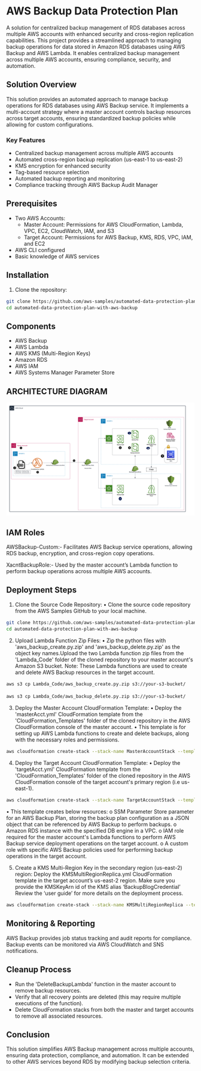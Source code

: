 # AWS Backup Data Protection Plan

A solution for centralized backup management of RDS databases across multiple AWS accounts with enhanced security and cross-region replication capabilities. This project provides a streamlined approach to managing backup operations for data stored in Amazon RDS databases using AWS Backup and AWS Lambda. It enables centralized backup management across multiple AWS accounts, ensuring compliance, security, and automation.

## Solution Overview

This solution provides an automated approach to manage backup operations for RDS databases using AWS Backup service. It implements a multi-account strategy where a master account controls backup resources across target accounts, ensuring standardized backup policies while allowing for custom configurations.

### Key Features

- Centralized backup management across multiple AWS accounts
- Automated cross-region backup replication (us-east-1 to us-east-2)
- KMS encryption for enhanced security
- Tag-based resource selection
- Automated backup reporting and monitoring
- Compliance tracking through AWS Backup Audit Manager

## Prerequisites

- Two AWS Accounts:
  - Master Account: Permissions for AWS CloudFormation, Lambda, VPC, EC2, CloudWatch, IAM, and S3
  - Target Account: Permissions for AWS Backup, KMS, RDS, VPC, IAM, and EC2
- AWS CLI configured
- Basic knowledge of AWS services

## Installation

1. Clone the repository:
```bash
git clone https://github.com/aws-samples/automated-data-protection-plan-with-aws-backup.git
cd automated-data-protection-plan-with-aws-backup
```

## Components

- AWS Backup
- AWS Lambda
- AWS KMS (Multi-Region Keys)
- Amazon RDS
- AWS IAM
- AWS Systems Manager Parameter Store

## ARCHITECTURE DIAGRAM

![alt text](architecture_diagram.png)

## IAM Roles

AWSBackup-Custom:-
Facilitates AWS Backup service operations, allowing RDS backup, encryption, and cross-region copy operations.

XacntBackupRole:-
Used by the master account’s Lambda function to perform backup operations across multiple AWS accounts.

## Deployment Steps

1.	Clone the Source Code Repository:
•	Clone the source code repository from the AWS Samples GitHub to your local machine.

```bash
git clone https://github.com/aws-samples/automated-data-protection-plan-with-aws-backup.git
cd automated-data-protection-plan-with-aws-backup
```

2.	Upload Lambda Function Zip Files:
•	Zip the python files with 'aws_backup_create.py.zip' and 'aws_backup_delete.py.zip' as the object key names.Upload the two Lambda function zip files from the 'Lambda_Code' folder of the cloned repository to your master account's Amazon S3 bucket. 
Note: These Lambda functions are used to create and delete AWS Backup resources in the target account.

```bash
aws s3 cp Lambda_Code/aws_backup_create.py.zip s3://your-s3-bucket/

aws s3 cp Lambda_Code/aws_backup_delete.py.zip s3://your-s3-bucket/
```

3.	Deploy the Master Account CloudFormation Template:
•	Deploy the 'masterAcct.yml' CloudFormation template from the 'CloudFormation_Templates' folder of the cloned repository in the AWS CloudFormation console of the master account. 
•	This template is for setting up AWS Lambda functions to create and delete backups, along with the necessary roles and permissions.

```bash
aws cloudformation create-stack --stack-name MasterAccountStack --template-body file://CloudFormation_Templates/masterAcct.yml
```

4.	Deploy the Target Account CloudFormation Template:
•	Deploy the 'targetAcct.yml' CloudFormation template from the 'CloudFormation_Templates' folder of the cloned repository in the AWS CloudFormation console of the target account's primary region (i.e us-east-1). 

```bash
aws cloudformation create-stack --stack-name TargetAccountStack --template-body file://CloudFormation_Templates/targetAcct.yml
```

•	This template creates below resources:
o	SSM Parameter Store parameter for an AWS Backup Plan, storing the backup plan configuration as a JSON object that can be referenced by AWS Backup to perform backups. 
o	Amazon RDS instance with the specified DB engine in a VPC.
o	IAM role required for the master account's Lambda functions to perform AWS Backup service deployment operations on the target account.
o	A custom role with specific AWS Backup policies used for performing backup operations in the target account.

5.	Create a KMS Multi-Region Key in the secondary region (us-east-2) region:
Deploy the KMSMultiRegionReplica.yml CloudFormation template in the target account’s us-east-2 region. Make sure you provide the KMSKeyArn id of the KMS alias ‘BackupBlogCredential’ Review the ‘user guide’ for more details on the deployment process.

```bash
aws cloudformation create-stack --stack-name KMSMultiRegionReplica --template-body file://CloudFormation_Templates/KMSMultiRegionReplica.yml
```

## Monitoring & Reporting
AWS Backup provides job status tracking and audit reports for compliance. Backup events can be monitored via AWS CloudWatch and SNS notifications.

## Cleanup Process
- Run the 'DeleteBackupLambda' function in the master account to remove backup resources.
- Verify that all recovery points are deleted (this may require multiple executions of the function).
- Delete CloudFormation stacks from both the master and target accounts to remove all associated resources.

## Conclusion
This solution simplifies AWS Backup management across multiple accounts, ensuring data protection, compliance, and automation. It can be extended to other AWS services beyond RDS by modifying backup selection criteria.
